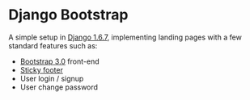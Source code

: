 Django Bootstrap
================

A simple setup in [Django 1.6.7](https://www.djangoproject.com/download/), implementing landing pages
with a few standard features such as:

- [Bootstrap 3.0](http://getbootstrap.com) front-end
- [Sticky footer](http://ryanfait.com/sticky-footer/)
- User login / signup
- User change password
